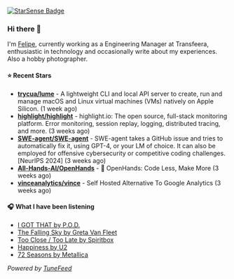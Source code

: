<a href="https://starsense.app/developer-types" target="_blank"><img src="https://starsense.app/api/badge/?user=valtlfelipe" alt="StarSense Badge"></a>

### Hi there 👋

I'm [Felipe](https://felipevm.com), currently working as a Engineering Manager at Transfeera, enthusiastic in technology and occasionally write about my experiences. Also a hobby photographer.

#### ⭐ Recent Stars
- **[trycua/lume](https://github.com/trycua/lume)** - A lightweight CLI and local API server to create, run and manage macOS and Linux virtual machines (VMs) natively on Apple Silicon. (1 week ago)
- **[highlight/highlight](https://github.com/highlight/highlight)** - highlight.io: The open source, full-stack monitoring platform. Error monitoring, session replay, logging, distributed tracing, and more. (3 weeks ago)
- **[SWE-agent/SWE-agent](https://github.com/SWE-agent/SWE-agent)** - SWE-agent takes a GitHub issue and tries to automatically fix it, using GPT-4, or your LM of choice. It can also be employed for offensive cybersecurity or competitive coding challenges. [NeurIPS 2024]  (3 weeks ago)
- **[All-Hands-AI/OpenHands](https://github.com/All-Hands-AI/OpenHands)** - 🙌 OpenHands: Code Less, Make More (3 weeks ago)
- **[vinceanalytics/vince](https://github.com/vinceanalytics/vince)** - Self Hosted Alternative To Google Analytics (3 weeks ago)

#### 🎧 What I have been listening
- [I GOT THAT by P.O.D.](https://open.spotify.com/track/42QKJpaoiHX0YEMAuxtVVI)
- [The Falling Sky by Greta Van Fleet](https://open.spotify.com/track/22MaTYGutS36j4KOXfqvQn)
- [Too Close / Too Late by Spiritbox](https://open.spotify.com/track/4hvCxgioUiT85MCgfIhDP3)
- [Happiness by U2](https://open.spotify.com/track/4bMiqeOGu8szuBoJ2SYVCR)
- [72 Seasons by Metallica](https://open.spotify.com/track/45BbECVzn2iQ7iwZMiSnRF)

_Powered by [TuneFeed](https://tunefeed.app?ref=github.com)_


